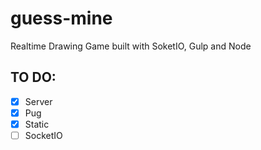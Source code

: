 # guess-mine
Realtime Drawing Game built with SoketIO, Gulp and Node

## TO DO:

- [x] Server
- [x] Pug
- [x] Static
- [ ] SocketIO